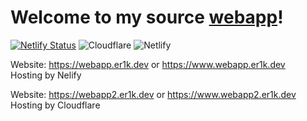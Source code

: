 # Welcome to my source [webapp](https://webapp.er1k.dev)!
[![Netlify Status](https://api.netlify.com/api/v1/badges/9fae73e5-7e4b-44d7-b2ca-0e15fc6c1f7f/deploy-status)](https://app.netlify.com/sites/happy-yonath-ae8809/deploys)
![Cloudflare](https://img.shields.io/badge/Cloudflare-F38020?style=for-the-badge&logo=Cloudflare&logoColor=white)
![Netlify](https://img.shields.io/badge/netlify-%23000000.svg?style=for-the-badge&logo=netlify&logoColor=#00C7B7) 

Website: https://webapp.er1k.dev or https://www.webapp.er1k.dev \
Hosting by Nelify 

Website: https://webapp2.er1k.dev or https://www.webapp2.er1k.dev \
Hosting by Cloudflare 
